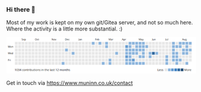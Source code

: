 ### Hi there 👋
Most of my work is kept on my own git/Gitea server, and not so much here. Where the activity is a little more substantial. :)

![Gitea Activity](/2023-08-25_15-00.png)

Get in touch via https://www.muninn.co.uk/contact 

<!--
**lanc2112b/lanc2112b** is a ✨ _special_ ✨ repository because its `README.md` (this file) appears on your GitHub profile.

Here are some ideas to get you started:

- 🔭 I’m currently working on ...
- 🌱 I’m currently learning ...
- 👯 I’m looking to collaborate on ...
- 🤔 I’m looking for help with ...
- 💬 Ask me about ...
- 📫 How to reach me: ...
- 😄 Pronouns: ...
- ⚡ Fun fact: ...
-->
